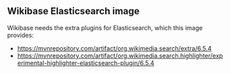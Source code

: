 ## Wikibase Elasticsearch image

Wikibase needs the extra plugins for Elasticsearch, which this image provides:

- https://mvnrepository.com/artifact/org.wikimedia.search/extra/6.5.4
- https://mvnrepository.com/artifact/org.wikimedia.search.highlighter/experimental-highlighter-elasticsearch-plugin/6.5.4
